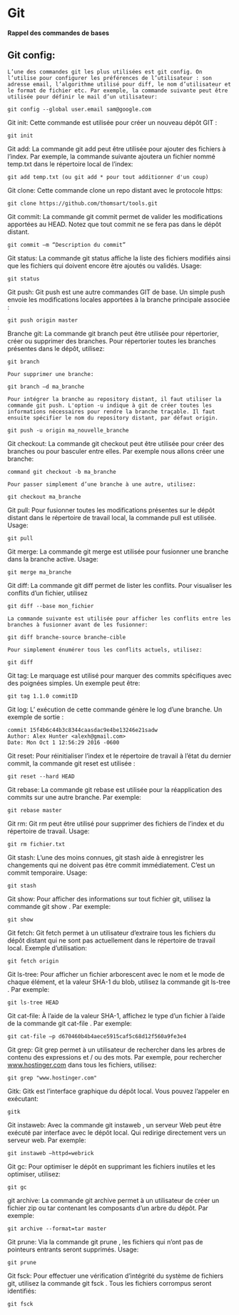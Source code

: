 # Git

**Rappel des commandes de bases**

## Git config: 
    L’une des commandes git les plus utilisées est git config. On l’utilise pour configurer les préférences de l’utilisateur : son adresse email, l’algorithme utilisé pour diff, le nom d’utilisateur et le format de fichier etc. Par exemple, la commande suivante peut être utilisée pour définir le mail d’un utilisateur:

    git config --global user.email sam@google.com

Git init:
    Cette commande est utilisée pour créer un nouveau dépôt GIT :

    git init

Git add:
    La commande git add peut être utilisée pour ajouter des fichiers à l’index. Par exemple, la commande suivante ajoutera un fichier nommé temp.txt dans le répertoire local de l’index:

    git add temp.txt (ou git add * pour tout additionner d'un coup)

Git clone:
    Cette commande clone un repo distant avec le protocole https:

    git clone https://github.com/thomsart/tools.git

Git commit:
    La commande git commit permet de valider les modifications apportées au HEAD. Notez que tout commit ne se fera pas dans le dépôt distant.

    git commit –m “Description du commit”

Git status:
    La commande git status affiche la liste des fichiers modifiés ainsi que les fichiers qui doivent encore être ajoutés ou validés. Usage:

    git status

Git push:
    Git push est une autre commandes GIT de base. Un simple push envoie les modifications locales apportées à la branche principale associée :

    git push origin master

Branche git:
    La commande git branch peut être utilisée pour répertorier, créer ou supprimer des branches. Pour répertorier toutes les branches présentes dans le dépôt, utilisez:

    git branch

    Pour supprimer une branche:

    git branch –d ma_branche

    Pour intégrer la branche au repository distant, il faut utiliser la commande git push. L'option -u indique à git de créer toutes les informations nécessaires pour rendre la branche traçable. Il faut ensuite spécifier le nom du repository distant, par défaut origin.

    git push -u origin ma_nouvelle_branche


Git checkout:
    La commande git checkout peut être utilisée pour créer des branches ou pour basculer entre elles. Par exemple nous allons créer une branche:

    command git checkout -b ma_branche

    Pour passer simplement d’une branche à une autre, utilisez:

    git checkout ma_branche

Git pull:
    Pour fusionner toutes les modifications présentes sur le dépôt distant dans le répertoire de travail local, la commande pull est utilisée. Usage:

    git pull

Git merge:
    La commande git merge est utilisée pour fusionner une branche dans la branche active. Usage:

    git merge ma_branche

Git diff:
    La commande git diff permet de lister les conflits. Pour visualiser les conflits d’un fichier, utilisez

    git diff --base mon_fichier

    La commande suivante est utilisée pour afficher les conflits entre les branches à fusionner avant de les fusionner:

    git diff branche-source branche-cible

    Pour simplement énumérer tous les conflits actuels, utilisez:

    git diff

Git tag:
    Le marquage est utilisé pour marquer des commits spécifiques avec des poignées simples. Un exemple peut être:

    git tag 1.1.0 commitID

Git log:
    L’ exécution de cette commande génère le log d’une branche. Un exemple de sortie :

    commit 15f4b6c44b3c8344caasdac9e4be13246e21sadw 
    Author: Alex Hunter <alexh@gmail.com> 
    Date: Mon Oct 1 12:56:29 2016 -0600

Git reset:
    Pour réinitialiser l’index et le répertoire de travail à l’état du dernier commit, la commande git reset est utilisée :

    git reset --hard HEAD

Git rebase:
    La commande git rebase est utilisée pour la réapplication des commits sur une autre branche. Par exemple:

    git rebase master

Git rm:
    Git rm peut être utilisé pour supprimer des fichiers de l’index et du répertoire de travail. Usage:

    git rm fichier.txt

Git stash:
    L’une des moins connues, git stash aide à enregistrer les changements qui ne doivent pas être commit immédiatement. C’est un commit temporaire. Usage:

    git stash

Git show:
    Pour afficher des informations sur tout fichier git, utilisez la commande git show . Par exemple:

    git show

Git fetch:
    Git fetch permet à un utilisateur d’extraire tous les fichiers du dépôt distant qui ne sont pas actuellement dans le répertoire de travail local. Exemple d’utilisation:

    git fetch origin

Git ls-tree:
    Pour afficher un fichier arborescent avec le nom et le mode de chaque élément, et la valeur SHA-1 du blob, utilisez la commande git ls-tree . Par exemple:

    git ls-tree HEAD

Git cat-file:
    À l’aide de la valeur SHA-1, affichez le type d’un fichier à l’aide de la commande git cat-file . Par exemple:

    git cat-file –p d670460b4b4aece5915caf5c68d12f560a9fe3e4

Git grep:
    Git grep permet à un utilisateur de rechercher dans les arbres de contenu des expressions et / ou des mots. Par exemple, pour rechercher www.hostinger.com dans tous les fichiers, utilisez:

    git grep "www.hostinger.com"

Gitk:
    Gitk est l’interface graphique du dépôt local. Vous pouvez l’appeler en exécutant:

    gitk

Git instaweb:
    Avec la commande git instaweb , un serveur Web peut être exécuté par interface avec le dépôt local. Qui redirige directement vers un serveur web. Par exemple:

    git instaweb –httpd=webrick

Git gc:
    Pour optimiser le dépôt en supprimant les fichiers inutiles et les optimiser, utilisez:

    git gc

git archive:
    La commande git archive permet à un utilisateur de créer un fichier zip ou tar contenant les composants d’un arbre du dépôt. Par exemple:

    git archive --format=tar master

Git prune:
    Via la commande git prune , les fichiers qui n’ont pas de pointeurs entrants seront supprimés. Usage:

    git prune

Git fsck:
    Pour effectuer une vérification d’intégrité du système de fichiers git, utilisez la commande git fsck . Tous les fichiers corrompus seront identifiés:

    git fsck
